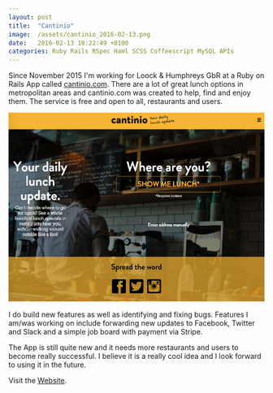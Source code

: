 ```yaml
---
layout: post
title:  "Cantinio"
image:  /assets/cantinio_2016-02-13.png
date:   2016-02-13 10:22:49 +0100
categories: Ruby Rails RSpec Haml SCSS Coffeescript MySQL APIs
---
```


<!--start-row-->

Since November 2015 I'm working for Loock & Humphreys GbR at a Ruby on Rails App called [cantinio.com][cantinio]. There are a lot of great lunch options in metropolitan areas and cantinio.com was created to help, find and enjoy them. The service is free and open to all, restaurants and users.

![cantinio screenshot](/assets/cantinio_2016-02-13.png)

I do build new features as well as identifying and fixing bugs.
Features I am/was working on include forwarding new updates to Facebook, Twitter and Slack and a simple job board with payment via Stripe.

The App is still quite new and it needs more restaurants and users to become really successful. I believe it is a really cool idea and I look forward to using it in the future.

Visit the [Website][cantinio].


[cantinio]: https://www.cantinio.com
